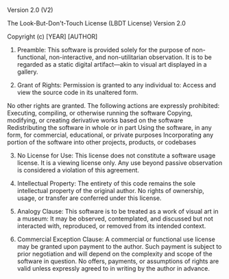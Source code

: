 
Version 2.0 (V2)

The Look-But-Don't-Touch License (LBDT License)
Version 2.0

Copyright (c) [YEAR] [AUTHOR]

1. Preamble:
This software is provided solely for the purpose of non-functional, non-interactive, and non-utilitarian observation. It is to be regarded as a static digital artifact—akin to visual art displayed in a gallery.

2. Grant of Rights:
Permission is granted to any individual to:
Access and view the source code in its unaltered form.

No other rights are granted. The following actions are expressly prohibited:
Executing, compiling, or otherwise running the software Copying, modifying, or creating derivative works based on the software Redistributing the software in whole or in part Using the software, in any form, for commercial, educational, or private purposes Incorporating any portion of the software into other projects, products, or codebases

3. No License for Use:
This license does not constitute a software usage license. It is a viewing license only. Any use beyond passive observation is considered a violation of this agreement.

4. Intellectual Property:
The entirety of this code remains the sole intellectual property of the original author. No rights of ownership, usage, or transfer are conferred under this license.

5. Analogy Clause:
This software is to be treated as a work of visual art in a museum: It may be observed, contemplated, and discussed but not interacted with, reproduced, or removed from its intended context.

6. Commercial Exception Clause:
A commercial or functional use license may be granted upon payment to the author. Such payment is subject to prior negotiation and will depend on the complexity and scope of the software in question.
No offers, payments, or assumptions of rights are valid unless expressly agreed to in writing by the author in advance.
